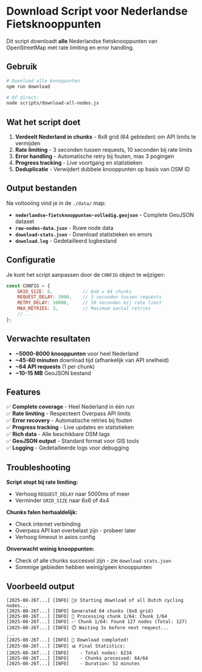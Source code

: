 # Download Script voor Nederlandse Fietsknooppunten

Dit script downloadt **alle** Nederlandse fietsknooppunten van OpenStreetMap met rate limiting en error handling.

## Gebruik

```bash
# Download alle knooppunten
npm run download

# Of direct:
node scripts/download-all-nodes.js
```

## Wat het script doet

1. **Verdeelt Nederland in chunks** - 8x8 grid (64 gebieden) om API limits te vermijden
2. **Rate limiting** - 3 seconden tussen requests, 10 seconden bij rate limits
3. **Error handling** - Automatische retry bij fouten, max 3 pogingen
4. **Progress tracking** - Live voortgang en statistieken
5. **Deduplicatie** - Verwijdert dubbele knooppunten op basis van OSM ID

## Output bestanden

Na voltooiing vind je in de `./data/` map:

- **`nederlandse-fietsknooppunten-volledig.geojson`** - Complete GeoJSON dataset
- **`raw-nodes-data.json`** - Ruwe node data
- **`download-stats.json`** - Download statistieken en errors
- **`download.log`** - Gedetailleerd logbestand

## Configuratie

Je kunt het script aanpassen door de `CONFIG` object te wijzigen:

```javascript
const CONFIG = {
    GRID_SIZE: 8,           // 8x8 = 64 chunks
    REQUEST_DELAY: 3000,    // 3 seconden tussen requests
    RETRY_DELAY: 10000,     // 10 seconden bij rate limit
    MAX_RETRIES: 3,         // Maximum aantal retries
    // ...
};
```

## Verwachte resultaten

- **~5000-8000 knooppunten** voor heel Nederland
- **~45-60 minuten** download tijd (afhankelijk van API snelheid)
- **~64 API requests** (1 per chunk)
- **~10-15 MB** GeoJSON bestand

## Features

✅ **Complete coverage** - Heel Nederland in één run  
✅ **Rate limiting** - Respecteert Overpass API limits  
✅ **Error recovery** - Automatische retries bij fouten  
✅ **Progress tracking** - Live updates en statistieken  
✅ **Rich data** - Alle beschikbare OSM tags  
✅ **GeoJSON output** - Standard format voor GIS tools  
✅ **Logging** - Gedetailleerde logs voor debugging  

## Troubleshooting

**Script stopt bij rate limiting:**
- Verhoog `REQUEST_DELAY` naar 5000ms of meer
- Verminder `GRID_SIZE` naar 6x6 of 4x4

**Chunks falen herhaaldelijk:**
- Check internet verbinding
- Overpass API kan overbelast zijn - probeer later
- Verhoog timeout in axios config

**Onverwacht weinig knooppunten:**
- Check of alle chunks succesvol zijn - zie `download-stats.json`
- Sommige gebieden hebben weinig/geen knooppunten

## Voorbeeld output

```
[2025-08-26T...] [INFO] 🚴‍♀️ Starting download of all Dutch cycling nodes...
[2025-08-26T...] [INFO] Generated 64 chunks (8x8 grid)
[2025-08-26T...] [INFO] 📡 Processing chunk 1/64: Chunk 1/64
[2025-08-26T...] [INFO] ✅ Chunk 1/64: Found 127 nodes (Total: 127)
[2025-08-26T...] [INFO] ⏱️ Waiting 3s before next request...
...
[2025-08-26T...] [INFO] 🎉 Download completed!
[2025-08-26T...] [INFO] 📊 Final Statistics:
[2025-08-26T...] [INFO]    - Total nodes: 6234
[2025-08-26T...] [INFO]    - Chunks processed: 64/64
[2025-08-26T...] [INFO]    - Duration: 52 minutes
```

